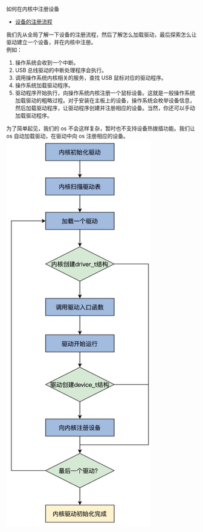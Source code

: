 <!-- toc -->
如何在内核中注册设备
- [设备的注册流程](#设备的注册流程)

<!-- tocstop -->


我们先从全局了解一下设备的注册流程，然后了解怎么加载驱动，最后探索怎么让驱动建立一个设备，并在内核中注册。  
例如：  
1. 操作系统会收到一个中断。
2. USB 总线驱动的中断处理程序会执行。
3. 调用操作系统内核相关的服务，查找 USB 鼠标对应的驱动程序。
4. 操作系统加载驱动程序。
5. 驱动程序开始执行，向操作系统内核注册一个鼠标设备。这就是一般操作系统加载驱动的粗略过程。对于安装在主板上的设备，操作系统会枚举设备信息，然后加载驱动程序，让驱动程序创建并注册相应的设备。当然，你还可以手动加载驱动程序。

为了简单起见，我们的 os 不会这样复杂，暂时也不支持设备热拨插功能。我们让 os 自动加载驱动，在驱动中向 os 注册相应的设备。  
![1](./images/1.png)  